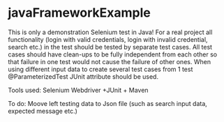 # javaFrameworkExample
This is only a demonstration Selenium test in Java!
For a real project all functionality (login with valid credentials, login with invalid credential, search etc.)
in the test should be tested by separate test cases. All test cases should have clean-ups to be fully independent from each other so that 
failure in one test would not cause the failure of other ones. 
When using different input data to create several test cases from 1 test @ParameterizedTest JUnit attribute should be used.

Tools used: Selenium Webdriver +JUnit + Maven

To do:
Moove left testing data to Json file (such as search input data, expected message etc.)
